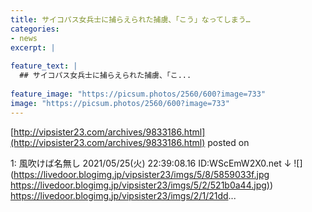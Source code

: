 ```yaml
---
title: サイコパス女兵士に捕らえられた捕虜、「こう」なってしまう…
categories:
- news
excerpt: |
  
feature_text: |
  ## サイコパス女兵士に捕らえられた捕虜、「こ...
  
feature_image: "https://picsum.photos/2560/600?image=733"
image: "https://picsum.photos/2560/600?image=733"
---
```


[http://vipsister23.com/archives/9833186.html](http://vipsister23.com/archives/9833186.html)
posted on 

<!--more-->

1: 風吹けば名無し 2021/05/25(火) 22:39:08.16 ID:WScEmW2X0.net ↓ ![](https://livedoor.blogimg.jp/vipsister23/imgs/5/8/5859033f.jpg [https://livedoor.blogimg.jp/vipsister23/imgs/5/2/521b0a44.jpg)](https://livedoor.blogimg.jp/vipsister23/imgs/5/2/521b0a44.jpg)) https://livedoor.blogimg.jp/vipsister23/imgs/2/1/21dd...
